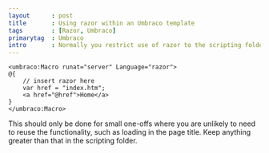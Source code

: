 ```yaml
---
layout      : post
title       : Using razor within an Umbraco template
tags        : [Razor, Umbraco]
primarytag  : Umbraco
intro       : Normally you restrict use of razor to the scripting folder in the developer tab and expose them via macros, but you can also use them inside a template by creating an inline macro.
---
```


<!--prettify lang=html-->
    <umbraco:Macro runat="server" Language="razor">
    @{
        // insert razor here
        var href = "index.htm";
        <a href="@href">Home</a>
    }
    </umbraco:Macro>

This should only be done for small one-offs where you are unlikely to need to reuse the functionality, such as loading in the page title. Keep anything greater than that in the scripting folder.
